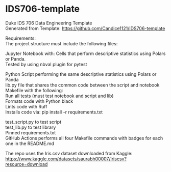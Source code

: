 # IDS706-template
Duke IDS 706 Data Engineering Template  
Generated from Template: https://github.com/Candice1121/IDS706-template  

Requirements:  
The project structure must include the following files:  

Jupyter Notebook with:
    Cells that perform descriptive statistics using Polars or Panda.  
	Tested by using nbval plugin for pytest  
			
Python Script performing the same descriptive statistics using Polars or Panda  
lib.py file that shares the common code between the script and notebook  
Makefile with the following:  
    Run all tests (must test notebook and script and lib)  
	Formats code with Python black  
	Lints code with Ruff  
	Installs code via:  pip install -r requirements.txt  
			
test_script.py to test script  
test_lib.py to test library  
Pinned requirements.txt  
GitHub Actions performs all four Makefile commands with badges for each one in the README.md  


The repo uses the Iris.csv dataset downloaded from Kaggle: https://www.kaggle.com/datasets/saurabh00007/iriscsv?resource=download

